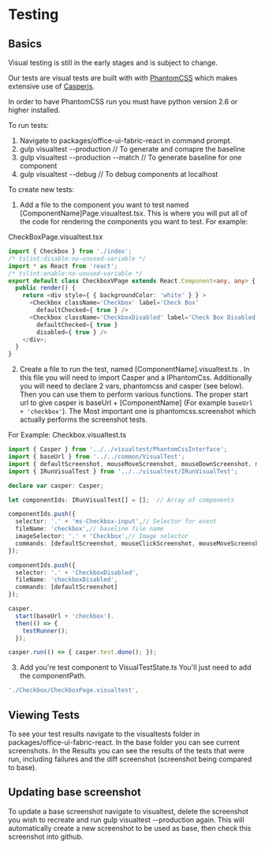 # Testing

## Basics

Visual testing is still in the early stages and is subject to change.

Our tests are visual tests are built with with [PhantomCSS](https://github.com/Huddle/PhantomCSS) which makes extensive use of [Casperjs](http://casperjs.org/).

In order to have PhantomCSS run you must have python version 2.6 or higher installed.

To run tests:

1. Navigate to packages/office-ui-fabric-react in command prompt.
2. gulp visualtest --production                          // To generate and comapre the baseline
3. gulp visualtest --production --match <ComponentName>  // To generate baseline for one component
4. gulp visualtest --debug                               // To debug components at localhost

To create new tests:
1. Add a file to the component you want to test named [ComponentName]Page.visualtest.tsx. This is where you will put all of the code for rendering the components you want to test. For example:

CheckBoxPage.visualtest.tsx
```typescript
import { Checkbox } from './index';
/* tslint:disable:no-unused-variable */
import * as React from 'react';
/* tslint:enable:no-unused-variable */
export default class CheckboxVPage extends React.Component<any, any> {
  public render() {
    return <div style={ { backgroundColor: 'white' } } >
      <Checkbox className='Checkbox' label='Check Box'
        defaultChecked={ true } />
      <Checkbox className='CheckboxDisabled' label='Check Box Disabled'
        defaultChecked={ true }
        disabled={ true } />
    </div>;
  }
}
```
2. Create a file to run the test, named [ComponentName].visualtest.ts . In this file you will need to import Casper and a IPhantomCss. Additionally you will need to declare 2 vars, phantomcss and casper (see below). Then you can use them to perform various functions. The proper start url to give casper is baseUrl + [ComponentName] (For example ` baseUrl + 'checkbox' `). The Most important one is phantomcss.screenshot which actually performs the screenshot tests.

For Example:
Checkbox.visualtest.ts
```typescript
import { Casper } from '../../visualtest/PhantomCssInterface';
import { baseUrl } from '../../common/VisualTest';
import { defaultScreenshot, mouseMoveScreenshot, mouseDownScreenshot, mouseClickScreenshot } from '../../visualtest/RunVisualTest';
import { IRunVisualTest } from '../../visualtest/IRunVisualTest';

declare var casper: Casper;

let componentIds: IRunVisualTest[] = [];  // Array of components

componentIds.push({
  selector: '.' + 'ms-Checkbox-input',// Selector for event
  fileName: 'checkbox',// baseline file name
  imageSelector: '.' + 'Checkbox',// Image selector
  commands: [defaultScreenshot, mouseClickScreenshot, mouseMoveScreenshot, mouseDownScreenshot] // Events for screen shots refer RunVisualTest.ts
});

componentIds.push({
  selector: '.' + 'CheckboxDisabled',
  fileName: 'checkboxDisabled',
  commands: [defaultScreenshot]
});

casper.
  start(baseUrl + 'checkbox').
  then(() => {
    testRunner();
  });

casper.run(() => { casper.test.done(); });
```
3. Add you're test component to VisualTestState.ts You'll just need to add the componentPath.
```typescript
'./Checkbox/CheckboxPage.visualtest',
```


## Viewing Tests
To see your test results navigate to the visualtests folder in packages/office-ui-fabric-react. In the base folder you can see current screenshots. In the Results you can see the results of the tests that were run, including failures and the diff screenshot (screenshot being compared to base).

## Updating base screenshot
To update a base screenshot navigate to visualtest, delete the screenshot you wish to recreate and run gulp visualtest --production again. This will automatically create a new screenshot to be used as base, then check this screenshot into github.